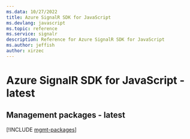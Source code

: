 ```yaml
---
ms.data: 10/27/2022
title: Azure SignalR SDK for JavaScript
ms.devlang: javascript
ms.topic: reference
ms.service: signalr
description: Reference for Azure SignalR SDK for JavaScript
ms.author: jeffish
author: xirzec
---
```

# Azure SignalR SDK for JavaScript - latest

## Management packages - latest
[!INCLUDE [mgmt-packages](signalr-mgmt-index.md)]